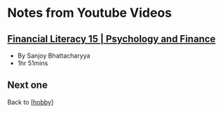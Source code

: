 # Notes from Youtube Videos

## [Financial Literacy 15 | Psychology and Finance](https://www.youtube.com/watch?v=6Hzq-ZrnI1U&list=WL&index=2)

- By Sanjoy Bhattacharyya
- 1hr 51mins

## Next one

Back to [[hobby]]

[//begin]: # "Autogenerated link references for markdown compatibility"
[hobby]: hobby.md "Hobby"
[//end]: # "Autogenerated link references"
